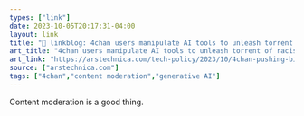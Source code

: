 ```yaml
---
types: ["link"]
date: 2023-10-05T20:17:31-04:00
layout: link
title: "🔗 linkblog: 4chan users manipulate AI tools to unleash torrent of racist images | Ars Technica'"
art_title: "4chan users manipulate AI tools to unleash torrent of racist images | Ars Technica"
art_link: "https://arstechnica.com/tech-policy/2023/10/4chan-pushing-bing-dall-e-as-quick-methods-to-spread-racist-images/"
source: ["arstechnica.com"]
tags: ["4chan","content moderation","generative AI"]
---
```

Content moderation is a good thing.
